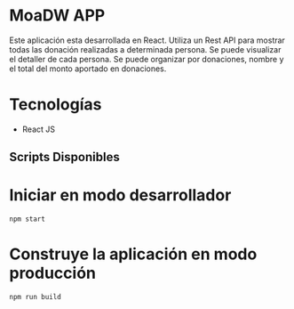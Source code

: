 # MoaDW APP

Este aplicación esta desarrollada en React. Utiliza un Rest API para mostrar todas las donación realizadas a determinada persona. Se puede visualizar el detaller de cada persona. Se puede organizar por donaciones, nombre y el total del monto aportado en donaciones.

# Tecnologías 
- React JS

## Scripts Disponibles


# Iniciar en modo desarrollador
`npm start`

# Construye la aplicación en modo producción
`npm run build`
